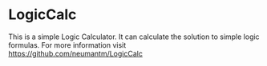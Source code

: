 # LogicCalc
This is a simple Logic Calculator.
It can calculate the solution to simple logic formulas.
For more information visit https://github.com/neumantm/LogicCalc
